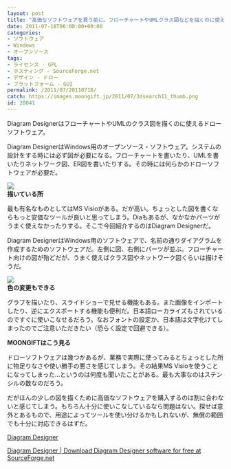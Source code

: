 ```yaml
---
layout: post
title: "高価なソフトウェアを買う前に。フローチャートやUMLクラス図などを描くのに使えるドローソフトウェア「Diagram Designer」"
date: 2011-07-18T06:00:00+09:00
categories:
- ソフトウェア
- Windows
- オープンソース
tags: 
- ライセンス - GPL
- ホスティング - SourceForge.net
- デザイン - ドロー
- プラットフォーム - GUI
permalink: /2011/07/20110718/
catch: https://images.moongift.jp/2011/07/3dsearch11_thumb.png
id: 28041
---
```

Diagram DesignerはフローチャートやUMLのクラス図を描くのに使えるドローソフトウェア。

  

Diagram DesignerはWindows用のオープンソース・ソフトウェア。システムの設計をする時には必ず図が必要になる。フローチャートを書いたり、UMLを書いたりネットワーク図、ER図を書いたりする。その時には何らかのドローソフトウェアが必要だ。

  

[![](https://images.moongift.jp/2011/07/3dsearch9_thumb.png)](https://images.moongift.jp/2011/07/3dsearch9.png)  
**描いている所**

  

最も有名なものとしてはMS Visioがある。だが高い。ちょっとした図を書くならもっと安価なツールが良いと思ってしまう。Diaもあるが、なかなかパーツがうまく使えなかったりする。そこで今回紹介するのはDiagram Designerだ。

  
<!--more-->  

Diagram DesignerはWindows用のソフトウェアで、名前の通りダイアグラムを作成するためのソフトウェアだ。左側に図、右側にパーツが並ぶ。フローチャート向けの図が殆どだが、うまく使えばクラス図やネットワーク図くらいは描けそうだ。

  

[![](https://images.moongift.jp/2011/07/3dsearch11_thumb.png)](https://images.moongift.jp/2011/07/3dsearch11.png)  
**色の変更もできる**

  

グラフを描いたり、スライドショーで見せる機能もある。また画像をインポートしたり、逆にエクスポートする機能も便利だ。日本語ローカライズもされているのですぐに使いこなせるだろう。なおフォントの設定か、日本語は文字化けてしまったのでご注意いただきたい（恐らく設定で回避できる）。

  
  
  

**MOONGIFTはこう見る**

  

ドローソフトウェアは幾つかあるが、業務で実際に使ってみるとちょっとした所に物足りなさや使い勝手の悪さを感じてしまう。その結果MS Visioを使うことになってしまった…というのは何度も聞いたことがある。最も大事なのはステンシルの数なのだろう。

  

だがほんの少しの図を描くために高価なソフトウェアを購入するのは割に合わないと感じてしまう。もちろん十分に使いこなしているなら問題はない。探せば意外とあるもので、用途によってツールを使い分けるかもしれないが、無償の範囲でも十分に対応できるはずだ。

  

[Diagram Designer](http://logicnet.dk/DiagramDesigner/)

  

[Diagram Designer | Download Diagram Designer software for free at SourceForge.net](http://sourceforge.net/projects/diagramdesigner/)


